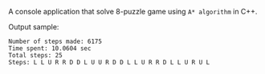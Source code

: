A console application that solve 8-puzzle game using `A* algorithm` in C++.  

Output sample:
```
Number of steps made: 6175
Time spent: 10.0604 sec   
Total steps: 25
Steps: L L U R R D D L U U R D D L L U R R D L L U R U L
```
